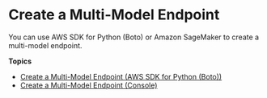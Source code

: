 # Create a Multi\-Model Endpoint<a name="create-multi-model-endpoint"></a>

You can use AWS SDK for Python \(Boto\) or Amazon SageMaker to create a multi\-model endpoint\.

**Topics**
+ [Create a Multi\-Model Endpoint \(AWS SDK for Python \(Boto\)\)](create-multi-model-endpoint-sdk.md)
+ [Create a Multi\-Model Endpoint \(Console\)](create-multi-model-endpoint-console.md)